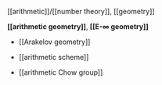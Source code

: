 
[[arithmetic]]/[[number theory]], [[geometry]]

**[[arithmetic geometry]]**, **[[E-∞ geometry]]**

* [[Arakelov geometry]]

* [[arithmetic scheme]]

* [[arithmetic Chow group]]


